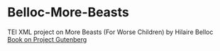 # Belloc-More-Beasts
TEI XML project on More Beasts (For Worse Children) by Hilaire Belloc </br>
[Book on Project Gutenberg](https://www.gutenberg.org/cache/epub/27176/pg27176-images.html)
